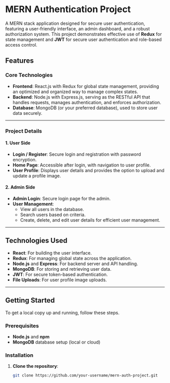 # MERN Authentication Project

A MERN stack application designed for secure user authentication, featuring a user-friendly interface, an admin dashboard, and a robust authorization system. This project demonstrates effective use of **Redux** for state management and **JWT** for secure user authentication and role-based access control.

## Features

### Core Technologies
- **Frontend**: React.js with Redux for global state management, providing an optimized and organized way to manage complex states.
- **Backend**: Node.js with Express.js, serving as the RESTful API that handles requests, manages authentication, and enforces authorization.
- **Database**: MongoDB (or your preferred database), used to store user data securely.

---

### Project Details

#### 1. User Side
- **Login / Register**: Secure login and registration with password encryption.
- **Home Page**: Accessible after login, with navigation to user profile.
- **User Profile**: Displays user details and provides the option to upload and update a profile image.

#### 2. Admin Side
- **Admin Login**: Secure login page for the admin.
- **User Management**:
  - View all users in the database.
  - Search users based on criteria.
  - Create, delete, and edit user details for efficient user management.

---

## Technologies Used

- **React**: For building the user interface.
- **Redux**: For managing global state across the application.
- **Node.js** and **Express**: For backend server and API handling.
- **MongoDB**: For storing and retrieving user data.
- **JWT**: For secure token-based authentication.
- **File Uploads**: For user profile image uploads.

---

## Getting Started

To get a local copy up and running, follow these steps.

### Prerequisites
- **Node.js** and **npm**
- **MongoDB** database setup (local or cloud)

### Installation

1. **Clone the repository**:
   ```bash
   git clone https://github.com/your-username/mern-auth-project.git

